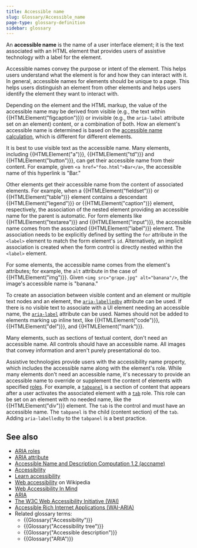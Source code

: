 ```yaml
---
title: Accessible name
slug: Glossary/Accessible_name
page-type: glossary-definition
sidebar: glossary
---
```


An **accessible name** is the name of a user interface element; it is the text associated with an HTML element that provides users of assistive technology with a label for the element.

Accessible names convey the purpose or intent of the element. This helps users understand what the element is for and how they can interact with it. In general, accessible names for elements should be unique to a page. This helps users distinguish an element from other elements and helps users identify the element they want to interact with.

Depending on the element and the HTML markup, the value of the accessible name may be derived from visible (e.g., the text within {{HTMLElement("figcaption")}}) or invisible (e.g., the `aria-label` attribute set on an element) content, or a combination of both. How an element's accessible name is determined is based on the [accessible name calculation](https://www.w3.org/WAI/ARIA/apg/practices/names-and-descriptions/#name_calculation), which is different for different elements.

It is best to use visible text as the accessible name. Many elements, including {{HTMLElement("a")}}, {{HTMLElement("td")}} and {{HTMLElement("button")}}, can get their accessible name from their content. For example, given `<a href="foo.html">Bar</a>`, the accessible name of this hyperlink is "Bar."

Other elements get their accessible name from the content of associated elements. For example, when a {{HTMLElement("fieldset")}} or {{HTMLElement("table")}} element contains a descendant {{HTMLElement("legend")}} or {{HTMLElement("caption")}} element, respectively, the association of the nested element providing an accessible name for the parent is automatic. For form elements like {{HTMLElement("textarea")}} and {{HTMLElement("input")}}, the accessible name comes from the associated {{HTMLElement("label")}} element. The association needs to be explicitly defined by setting the `for` attribute in the `<label>` element to match the form element's `id`. Alternatively, an implicit association is created when the form control is directly nested within the `<label>` element.

For some elements, the accessible name comes from the element's attributes; for example, the `alt` attribute in the case of {{HTMLElement("img")}}. Given `<img src="grape.jpg" alt="banana"/>`, the image's accessible name is "banana."

To create an association between visible content and an element or multiple text nodes and an element, the [`aria-labelledby`](/en-US/docs/Web/Accessibility/ARIA/Reference/Attributes/aria-labelledby) attribute can be used. If there is no visible text to associate with a UI element needing an accessible name, the [`aria-label`](/en-US/docs/Web/Accessibility/ARIA/Reference/Attributes/aria-label) attribute can be used. Names should not be added to elements marking up inline text, like {{HTMLElement("code")}}, {{HTMLElement("del")}}, and {{HTMLElement("mark")}}.

Many elements, such as sections of textual content, don't need an accessible name. All controls should have an accessible name. All images that convey information and aren't purely presentational do too.

Assistive technologies provide users with the accessibility name property, which includes the accessible name along with the element's role. While many elements don't need an accessible name, it's necessary to provide an accessible name to override or supplement the content of elements with specified [roles](/en-US/docs/Web/Accessibility/ARIA/Reference/Roles). For example, a [`tabpanel`](/en-US/docs/Web/Accessibility/ARIA/Reference/Roles/tabpanel_role) is a section of content that appears after a user activates the associated element with a [`tab`](/en-US/docs/Web/Accessibility/ARIA/Reference/Roles/tab_role) role. This role can be set on an element with no needed name, like the {{HTMLElement("div")}} element. The `tab` is the control and must have an accessible name. The `tabpanel` is the child (content section) of the `tab`. Adding `aria-labelledby` to the `tabpanel` is a best practice.

## See also

- [ARIA roles](/en-US/docs/Web/Accessibility/ARIA/Reference/Roles)
- [ARIA attribute](/en-US/docs/Web/Accessibility/ARIA/Reference/Attributes)
- [Accessible Name and Description Computation 1.2 (accname)](https://w3c.github.io/accname/#mapping_additional_nd_description)
- [Accessibility](/en-US/docs/Web/Accessibility)
- [Learn accessibility](/en-US/docs/Learn_web_development/Core/Accessibility)
- [Web accessibility](https://en.wikipedia.org/wiki/Web_accessibility) on Wikipedia
- [Web Accessibility In Mind](https://webaim.org/)
- [ARIA](/en-US/docs/Web/Accessibility/ARIA)
- [The W3C Web Accessibility Initiative (WAI)](https://www.w3.org/WAI/)
- [Accessible Rich Internet Applications (WAI-ARIA)](https://w3c.github.io/aria/)
- Related glossary terms:
  - {{Glossary("Accessibility")}}
  - {{Glossary("Accessibility tree")}}
  - {{Glossary("Accessible description")}}
  - {{Glossary("ARIA")}}
